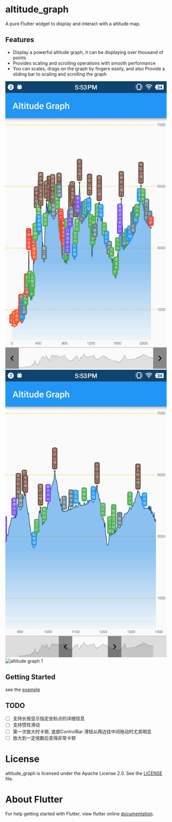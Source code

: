 # altitude_graph

A pure Flutter widget to display and interact with a altitude map.

## Features

- Display a powerful altitude graph, it can be displaying over thousand of points
- Provides scaling and scrolling operations with smooth performance
- You can scales, drags on the graph by fingers easily, and also Provide a sliding bar to scaling and scrolling the graph

![altitude graph 1](screenshots/altitude_graph_screenshot_1.jpeg)
![altitude graph 1](screenshots/altitude_graph_screenshot_2.jpeg)
![altitude graph 1](screenshots/altitude_graph_screenshot_3.jpeg)

## Getting Started

see the [example]()


## TODO
- [ ] 支持长按显示指定坐标点的详细信息
- [ ] 支持惯性滑动
- [ ] 第一次放大时卡顿, 底部ControlBar 滑钮从两边往中间拖动时尤其明显
- [ ] 放大到一定倍数后变得非常卡顿

# License
altitude_graph is licensed under the Apache License 2.0. See the [LICENSE](LICENSE) file.

# About Flutter
For help getting started with Flutter, view flutter online
[documentation](https://flutter.io/).
